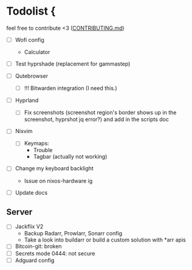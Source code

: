 # Todolist {

feel free to contribute <3 ([CONTRIBUTING.md](CONTRIBUTING.md))

- [ ] Wofi config
  - Calculator

- [ ] Test hyprshade (replacement for gammastep)

- [ ] Qutebrowser
  - [ ] !!! Bitwarden integration (I need this.)

- [ ] Hyprland
  - [ ] Fix screenshots (screenshot region's border shows up in the screenshot, hyprshot jq error?) and add in the scripts doc

- [ ] Nixvim
  - [ ] Keymaps:
    - Trouble
    - Tagbar (actually not working)

- [ ] Change my keyboard backlight
  - Issue on nixos-hardware ig

- [ ] Update docs

## Server

- [ ] Jackflix V2
  - Backup Radarr, Prowlarr, Sonarr config
  - Take a look into buildarr or build a custom solution with *arr apis
- [ ] Bitcoin-git: broken
- [ ] Secrets mode 0444: not secure
- [ ] Adguard config
